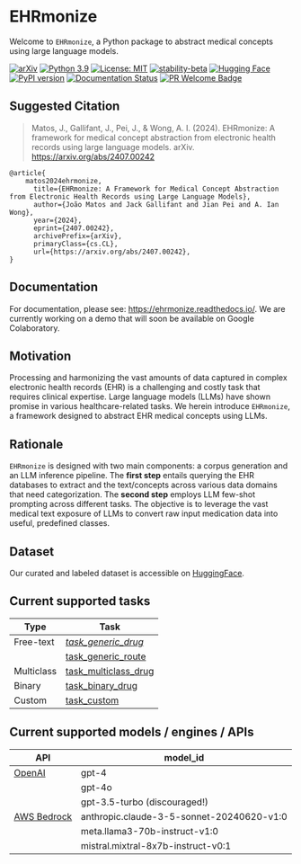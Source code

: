# EHRmonize

Welcome to `EHRmonize`, a Python package to abstract medical concepts using large language models.

[![arXiv](https://img.shields.io/badge/arXiv-2407.00242-b31b1b.svg)](https://arxiv.org/abs/2407.00242)
[![Python 3.9](https://img.shields.io/badge/python-3.9-red.svg)](https://www.python.org/downloads/release/python-390/)
[![License: MIT](https://img.shields.io/badge/License-MIT-yellow.svg)](https://opensource.org/licenses/MIT)
[![stability-beta](https://img.shields.io/badge/stability-beta-33bbff.svg)](https://github.com/mkenney/software-guides/blob/master/STABILITY-BADGES.md#beta)
[![Hugging Face](https://img.shields.io/badge/Hugging%20Face-EHRmonize-blue)](https://huggingface.co/datasets/AIWongLab/ehrmonize)
[![PyPI version](https://badge.fury.io/py/ehrmonize.svg)](https://badge.fury.io/py/ehrmonize)
[![Documentation Status](https://readthedocs.org/projects/ehrmonize/badge/?version=latest)](https://ehrmonize.readthedocs.io/en/latest/?badge=latest)
[![PR Welcome Badge](https://badgen.net/https/pr-welcome-badge.vercel.app/api/badge/aiwonglab/ehrmonize)](https://github.com/aiwonglab/ehrmonize/issues?q=archived:false+is:issue+is:open+sort:updated-desc+label%3A%22help%20wanted%22%2C%22good%20first%20issue%22)


## Suggested Citation

> Matos, J., Gallifant, J., Pei, J., & Wong, A. I. (2024). EHRmonize: A framework for medical concept abstraction from electronic health records using large language models. arXiv. https://arxiv.org/abs/2407.00242

```
@article{
    matos2024ehrmonize,
      title={EHRmonize: A Framework for Medical Concept Abstraction from Electronic Health Records using Large Language Models}, 
      author={João Matos and Jack Gallifant and Jian Pei and A. Ian Wong},
      year={2024},
      eprint={2407.00242},
      archivePrefix={arXiv},
      primaryClass={cs.CL},
      url={https://arxiv.org/abs/2407.00242}, 
}
```

## Documentation 

For documentation, please see: https://ehrmonize.readthedocs.io/. We are currently working on a demo that will soon be available on Google Colaboratory.

## Motivation
Processing and harmonizing the vast amounts of data captured in complex electronic health records (EHR) is a challenging and costly task that requires clinical expertise. Large language models (LLMs) have shown promise in various healthcare-related tasks. We herein introduce `EHRmonize`, a framework designed to abstract EHR medical concepts using LLMs.

## Rationale
`EHRmonize` is designed with two main components: a corpus generation and an LLM inference pipeline. The **first step** entails querying the EHR databases to extract and the text/concepts across various data domains that need categorization. The **second step** employs LLM few-shot prompting across different tasks. The objective is to leverage the vast medical text exposure of LLMs to convert raw input medication data into useful, predefined classes.

## Dataset 
Our curated and labeled dataset is accessible on
[HuggingFace](https://huggingface.co/datasets/AIWongLab/ehrmonize).

## Current supported tasks

| Type          | Task                          |
|---------------|-------------------------------|
| Free-text     | [*task_generic_drug* ](https://ehrmonize.readthedocs.io/en/latest/autoapi/ehrmonize/ehrmonize/index.html#ehrmonize.ehrmonize.EHRmonize.task_generic_route)           |
|               | [task_generic_route](https://ehrmonize.readthedocs.io/en/latest/autoapi/ehrmonize/ehrmonize/index.html#ehrmonize.ehrmonize.EHRmonize.task_generic_drug)          |
| Multiclass    | [task_multiclass_drug](https://ehrmonize.readthedocs.io/en/latest/autoapi/ehrmonize/ehrmonize/index.html#ehrmonize.ehrmonize.EHRmonize.task_multiclass_drug)              |
| Binary        | [task_binary_drug](https://ehrmonize.readthedocs.io/en/latest/autoapi/ehrmonize/ehrmonize/index.html#ehrmonize.ehrmonize.EHRmonize.task_binary_drug) |
| Custom        | [task_custom](https://ehrmonize.readthedocs.io/en/latest/autoapi/ehrmonize/ehrmonize/index.html#ehrmonize.ehrmonize.EHRmonize.task_custom)                      |


## Current supported models / engines / APIs

| API           | model_id                                      |
|---------------|-----------------------------------------------|
| [OpenAI](https://platform.openai.com/docs/api-reference/chat/create)        | gpt-4                                         |
|               | gpt-4o                                        |
|               | gpt-3.5-turbo (discouraged!)                  |
| [AWS Bedrock](https://docs.aws.amazon.com/bedrock/latest/userguide/model-ids.html)   | anthropic.claude-3-5-sonnet-20240620-v1:0     |
|               | meta.llama3-70b-instruct-v1:0                 |
|               | mistral.mixtral-8x7b-instruct-v0:1            |
